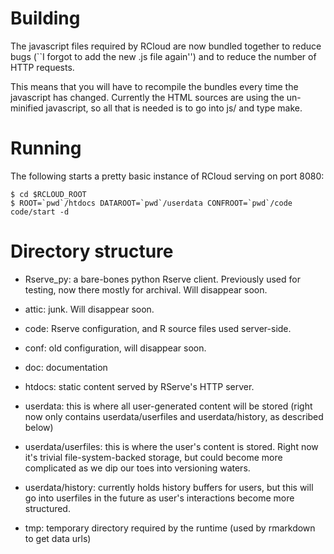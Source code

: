 # Building

The javascript files required by RCloud are now bundled together to
reduce bugs (``I forgot to add the new .js file again'') and to reduce
the number of HTTP requests. 

This means that you will have to recompile the bundles every time the
javascript has changed. Currently the HTML sources are using the
un-minified javascript, so all that is needed is to go into js/ and
type make.

# Running

The following starts a pretty basic instance of RCloud serving on port 8080:

    $ cd $RCLOUD_ROOT
    $ ROOT=`pwd`/htdocs DATAROOT=`pwd`/userdata CONFROOT=`pwd`/code code/start -d

# Directory structure

- Rserve_py: a bare-bones python Rserve client. Previously used for
  testing, now there mostly for archival. Will disappear soon.

- attic: junk. Will disappear soon.

- code: Rserve configuration, and R source files used server-side.

- conf: old configuration, will disappear soon.

- doc: documentation

- htdocs: static content served by RServe's HTTP server.

- userdata: this is where all user-generated content will be stored
  (right now only contains userdata/userfiles and userdata/history, as
  described below)

- userdata/userfiles: this is where the user's content is stored. Right now
  it's trivial file-system-backed storage, but could become more
  complicated as we dip our toes into versioning waters.

- userdata/history: currently holds history buffers for users, but this will go
  into userfiles in the future as user's interactions become more
  structured.

- tmp: temporary directory required by the runtime (used by rmarkdown
  to get data urls)

